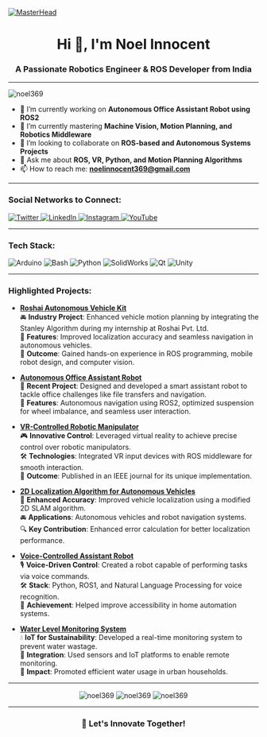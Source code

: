 [![MasterHead](https://media.licdn.com/dms/image/v2/D5616AQHIcbipKT3zOg/profile-displaybackgroundimage-shrink_350_1400/profile-displaybackgroundimage-shrink_350_1400/0/1723672343398?e=1740009600&v=beta&t=nKu8H2S8p0W5CdEE_7DnpRuX7EIWb4ws4PZq9hPMDqE)]()

<h1 align="center">Hi 👋, I'm Noel Innocent</h1>
<h3 align="center">A Passionate Robotics Engineer & ROS Developer from India</h3>

---
<p align="left">
  <img src="https://komarev.com/ghpvc/?username=noel369&label=Profile%20views&color=0e75b6&style=flat" alt="noel369" />
</p>

- 🔭 I’m currently working on **Autonomous Office Assistant Robot using ROS2**
- 🌱 I’m currently mastering **Machine Vision, Motion Planning, and Robotics Middleware**
- 👯 I’m looking to collaborate on **ROS-based and Autonomous Systems Projects**
- 💬 Ask me about **ROS, VR, Python, and Motion Planning Algorithms**
- 📫 How to reach me: **noelinnocent369@gmail.com**

---

<h3 align="left">Social Networks to Connect:</h3>
<p align="left">
  <a href="https://twitter.com/noel_innocent_" target="_blank">
    <img src="https://img.shields.io/badge/Twitter-%231DA1F2.svg?style=for-the-badge&logo=twitter&logoColor=white" alt="Twitter" />
  </a>
  <a href="https://www.linkedin.com/in/noel-innocent-leon369/" target="_blank">
    <img src="https://img.shields.io/badge/LinkedIn-%230077B5.svg?style=for-the-badge&logo=linkedin&logoColor=white" alt="LinkedIn" />
  </a>
  <a href="https://instagram.com/_n_o_e_l_i_n_n_o_c_e_n_t_" target="_blank">
    <img src="https://img.shields.io/badge/Instagram-%23E4405F.svg?style=for-the-badge&logo=instagram&logoColor=white" alt="Instagram" />
  </a>
  <a href="https://www.youtube.com/c/noelinnocent" target="_blank">
    <img src="https://img.shields.io/badge/YouTube-%23FF0000.svg?style=for-the-badge&logo=youtube&logoColor=white" alt="YouTube" />
  </a>
</p>

---

<h3 align="left">Tech Stack:</h3>
<p align="left">
  <img src="https://img.shields.io/badge/Arduino-00979D?style=for-the-badge&logo=arduino&logoColor=white" alt="Arduino" />
  <img src="https://img.shields.io/badge/Bash-%23121011.svg?style=for-the-badge&logo=gnu-bash&logoColor=white" alt="Bash" />
  <img src="https://img.shields.io/badge/Python-3776AB?style=for-the-badge&logo=python&logoColor=white" alt="Python" />
  <img src="https://img.shields.io/badge/SolidWorks-00568C?style=for-the-badge&logo=solidworks&logoColor=white" alt="SolidWorks" />
  <img src="https://img.shields.io/badge/Qt-%23ffffff.svg?style=for-the-badge&logo=qt&logoColor=green" alt="Qt" />
  <img src="https://img.shields.io/badge/Unity-%23000000.svg?style=for-the-badge&logo=unity&logoColor=white" alt="Unity" />
</p>

---
<h3 align="left">Highlighted Projects:</h3>

- **[Roshai Autonomous Vehicle Kit](https://github.com/yourrepo)**  
  🚘 **Industry Project**: Enhanced vehicle motion planning by integrating the Stanley Algorithm during my internship at Roshai Pvt. Ltd.  
  🔧 **Features**: Improved localization accuracy and seamless navigation in autonomous vehicles.  
  🌟 **Outcome**: Gained hands-on experience in ROS programming, mobile robot design, and computer vision.

- **[Autonomous Office Assistant Robot](https://github.com/yourrepo)**  
  🚀 **Recent Project**: Designed and developed a smart assistant robot to tackle office challenges like file transfers and navigation.  
  🌟 **Features**: Autonomous navigation using ROS2, optimized suspension for wheel imbalance, and seamless user interaction.  

- **[VR-Controlled Robotic Manipulator](https://github.com/yourrepo)**  
  🎮 **Innovative Control**: Leveraged virtual reality to achieve precise control over robotic manipulators.  
  🛠️ **Technologies**: Integrated VR input devices with ROS middleware for smooth interaction.  
  📜 **Outcome**: Published in an IEEE journal for its unique implementation.

- **[2D Localization Algorithm for Autonomous Vehicles](https://github.com/yourrepo)**  
  🧭 **Enhanced Accuracy**: Improved vehicle localization using a modified 2D SLAM algorithm.  
  🚘 **Applications**: Autonomous vehicles and robot navigation systems.  
  🔍 **Key Contribution**: Enhanced error calculation for better localization performance.  

- **[Voice-Controlled Assistant Robot](https://github.com/yourrepo)**  
  🎙️ **Voice-Driven Control**: Created a robot capable of performing tasks via voice commands.  
  🛠️ **Stack**: Python, ROS1, and Natural Language Processing for voice recognition.  
  🌟 **Achievement**: Helped improve accessibility in home automation systems.

- **[Water Level Monitoring System](https://github.com/yourrepo)**  
  💧 **IoT for Sustainability**: Developed a real-time monitoring system to prevent water wastage.  
  📡 **Integration**: Used sensors and IoT platforms to enable remote monitoring.  
  🌱 **Impact**: Promoted efficient water usage in urban households.
  
---

<p align="center">
  <img align="center" src="https://github-readme-stats.vercel.app/api?username=noel369&show_icons=true&locale=en&theme=radical" alt="noel369" />
  <img align="center" src="https://github-readme-streak-stats.herokuapp.com/?user=noel369&theme=radical" alt="noel369" />
  <img align="center" src="https://github-readme-stats.vercel.app/api/top-langs/?username=noel369&layout=compact&theme=radical" alt="noel369" />
</p>


---

<h3 align="center">🚀 Let's Innovate Together!</h3>
